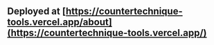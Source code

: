 ## Deployed at [https://countertechnique-tools.vercel.app/about](https://countertechnique-tools.vercel.app/)
